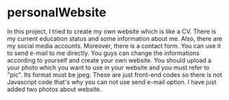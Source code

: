 # personalWebsite
In this project, I tried to create my own website which is like a CV. There is my current education status and some information about me. Also, there are my social media accounts. Moreover, there is a contact form. You can use it to send e-mail to me directly. You guys can change the informations according to yourself and create your own website. You should upload a your photo which you want to use in your website and you must refer to "pic". Its format must be jpeg. These are just front-end codes so there is not Javascript code that's why you can not use send e-mail option. I have just added two photos about website.
